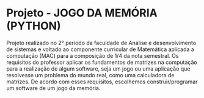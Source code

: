 # Projeto - JOGO DA MEMÓRIA (PYTHON)
Projeto realizado no 2° período da faculdade de Análise e desenvolvimento de sistemas e
voltado ao componente curricular de Matemática aplicada a computação (MAC) para a composição de 1/4 da nota semestral.
Os requisitos do professor aplicar os fundamentos de matrizes na computação para a realização de algum software,
seja um jogo ou uma aplicação que resolvesse um problema do mundo real, como uma calculadora de matrizes.
De acordo com esses requisitos, escolhemos construir/programar um software de um jogo da memória.
